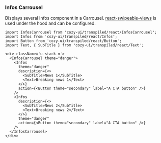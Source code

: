 ### Infos Carrousel

Displays several Infos component in a Carrousel. [react-swipeable-views](https://react-swipeable-views.com/) is used under the hood and can be configured.

```
import InfosCarrousel from 'cozy-ui/transpiled/react/InfosCarrousel';
import Infos from 'cozy-ui/transpiled/react/Infos';
import Button from 'cozy-ui/transpiled/react/Button';
import Text, { SubTitle } from 'cozy-ui/transpiled/react/Text';

<div className='u-stack-m'>
  <InfosCarrousel theme="danger">
    <Infos
      theme="danger"
      description={<>
        <SubTitle>News 1</SubTitle>
        <Text>Breaking news 1</Text>
      </>}
      action={<Button theme="secondary" label="A CTA button" />}
    />
    <Infos
      description={<>
        <SubTitle>News 2</SubTitle>
        <Text>Breaking news 2</Text>
      </>}
      theme="danger"
      action={<Button theme="secondary" label="A CTA button" />}
    />
  </InfosCarrousel>
</div>
```
